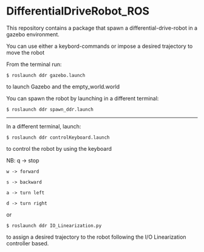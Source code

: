 # DifferentialDriveRobot_ROS
This repository contains a package that spawn a differential-drive-robot in a gazebo environment. 

You can use either a keybord-commands or impose a desired trajectory to move the robot

From the terminal run:

    $ roslaunch ddr gazebo.launch

to launch Gazebo and the empty_world.world

You can spawn the robot by launching in a different terminal:

    $ roslaunch ddr spawn_ddr.launch

-------------------------------------------------------------

In a different terminal, launch:

    $ roslaunch ddr controlKeyboard.launch

to control the robot by using the keyboard

NB: q -> stop

    w -> forward
    
    s -> backward
    
    a -> turn left
    
    d -> turn right
or

    $ roslaunch ddr IO_Linearization.py

to assign a desired trajectory to the robot following the I/O Linearization controller based.
